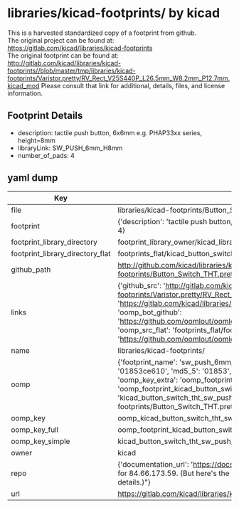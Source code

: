 # libraries/kicad-footprints/ by kicad  
This is a harvested standardized copy of a footprint from github.  
The original project can be found at:  
https://gitlab.com/kicad/libraries/kicad-footprints  
The original footprint can be found at:
http://gitlab.com/kicad/libraries/kicad-footprints//blob/master/tmp/libraries/kicad-footprints/Varistor.pretty/RV_Rect_V25S440P_L26.5mm_W8.2mm_P12.7mm.kicad_mod
Please consult that link for additional, details, files, and license information.  
## Footprint Details
* description: tactile push button, 6x6mm e.g. PHAP33xx series, height=8mm  
* libraryLink: SW_PUSH_6mm_H8mm  
* number_of_pads: 4  
## yaml dump  
| Key | Value |  
| --- | --- |  
| file | libraries/kicad-footprints/Button_Switch_THT.pretty/SW_PUSH_6mm_H8mm.kicad_mod |  
| footprint | {'description': 'tactile push button, 6x6mm e.g. PHAP33xx series, height=8mm', 'libraryLink': 'SW_PUSH_6mm_H8mm', 'number_of_pads': 4} |  
| footprint_library_directory | footprint_library_owner/kicad_libraries/kicad-footprints/ |  
| footprint_library_directory_flat | footprints_flat/kicad_button_switch_tht_sw_push_6mm_h8mm/working |  
| github_path | http://github.com/kicad/libraries/kicad-footprints//blob/master/tmp/libraries/kicad-footprints/Button_Switch_THT.pretty/SW_PUSH_6mm_H8mm.kicad_mod |  
| links | {'github_src': 'http://gitlab.com/kicad/libraries/kicad-footprints//blob/master/tmp/libraries/kicad-footprints/Varistor.pretty/RV_Rect_V25S440P_L26.5mm_W8.2mm_P12.7mm.kicad_mod', 'github_src_repo': 'https://gitlab.com/kicad/libraries/kicad-footprints', 'oomp_bot': 'footprints/kicad_button_switch_tht_sw_push_6mm_h8mm/working', 'oomp_bot_github': 'https://github.com/oomlout/oomlout_oomp_footprint_bot/tree/main/footprints/kicad_button_switch_tht_sw_push_6mm_h8mm/working', 'oomp_src_flat': 'footprints_flat/footprints_flat/kicad_button_switch_tht_sw_push_6mm_h8mm/working', 'oomp_src_flat_github': 'https://github.com/oomlout/oomlout_oomp_footprint_src/tree/main/footprints_flat/kicad_button_switch_tht_sw_push_6mm_h8mm/working'} |  
| name | libraries/kicad-footprints/ |  
| oomp | {'footprint_name': 'sw_push_6mm_h8mm', 'library_name': 'button_switch_tht', 'md5': '01853ce610c597d646939ac712bd360f', 'md5_10': '01853ce610', 'md5_5': '01853', 'md5_6': '01853c', 'oomp_key': 'oomp_kicad_button_switch_tht_sw_push_6mm_h8mm', 'oomp_key_extra': 'oomp_footprint_kicad_button_switch_tht_sw_push_6mm_h8mm', 'oomp_key_full': 'oomp_footprint_kicad_button_switch_tht_sw_push_6mm_h8mm_01853c', 'oomp_key_simple': 'kicad_button_switch_tht_sw_push_6mm_h8mm', 'original_filename': 'libraries/kicad-footprints/Button_Switch_THT.pretty/SW_PUSH_6mm_H8mm.kicad_mod', 'owner_name': 'kicad'} |  
| oomp_key | oomp_kicad_button_switch_tht_sw_push_6mm_h8mm |  
| oomp_key_full | oomp_footprint_kicad_button_switch_tht_sw_push_6mm_h8mm |  
| oomp_key_simple | kicad_button_switch_tht_sw_push_6mm_h8mm |  
| owner | kicad |  
| repo | {'documentation_url': 'https://docs.github.com/rest/overview/resources-in-the-rest-api#rate-limiting', 'message': "API rate limit exceeded for 84.66.173.59. (But here's the good news: Authenticated requests get a higher rate limit. Check out the documentation for more details.)"} |  
| url | https://gitlab.com/kicad/libraries/kicad-footprints |  

